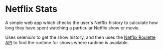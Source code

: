 # Netflix Stats

A simple web app which checks the user's Netflix history to calculate how long they have spent watching a particular Netflix show or movie.

Uses selenium to get the show history, and then uses the [Netflix Roulette API](http://netflixroulette.net/api/) to find the runtime for shows where runtime is available.
